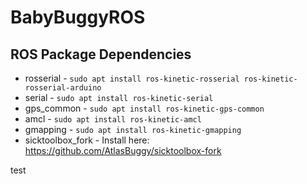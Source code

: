 # BabyBuggyROS

## ROS Package Dependencies

- rosserial - ```sudo apt install ros-kinetic-rosserial ros-kinetic-rosserial-arduino```
- serial - ```sudo apt install ros-kinetic-serial```
- gps_common - ```sudo apt install ros-kinetic-gps-common```
- amcl - ```sudo apt install ros-kinetic-amcl```
- gmapping - ```sudo apt install ros-kinetic-gmapping```
- sicktoolbox_fork - Install here: https://github.com/AtlasBuggy/sicktoolbox-fork

test
